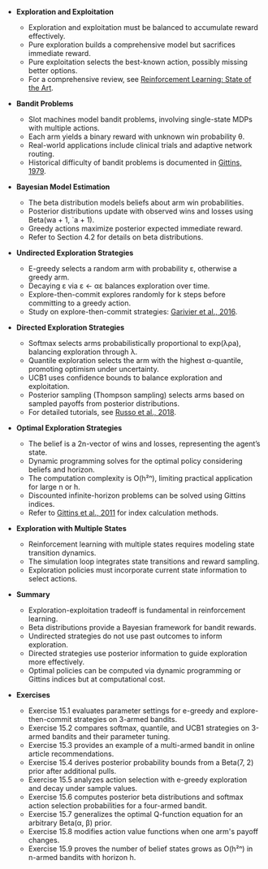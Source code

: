 - **Exploration and Exploitation**
  - Exploration and exploitation must be balanced to accumulate reward effectively.
  - Pure exploration builds a comprehensive model but sacrifices immediate reward.
  - Pure exploitation selects the best-known action, possibly missing better options.
  - For a comprehensive review, see [Reinforcement Learning: State of the Art](https://link.springer.com/book/10.1007/978-3-642-27645-3).

- **Bandit Problems**
  - Slot machines model bandit problems, involving single-state MDPs with multiple actions.
  - Each arm yields a binary reward with unknown win probability θ.
  - Real-world applications include clinical trials and adaptive network routing.
  - Historical difficulty of bandit problems is documented in [Gittins, 1979](https://www.jstor.org/stable/2984971).

- **Bayesian Model Estimation**
  - The beta distribution models beliefs about arm win probabilities.
  - Posterior distributions update with observed wins and losses using Beta(wa + 1, `a + 1).
  - Greedy actions maximize posterior expected immediate reward.
  - Refer to Section 4.2 for details on beta distributions.

- **Undirected Exploration Strategies**
  - E-greedy selects a random arm with probability ε, otherwise a greedy arm.
  - Decaying ε via ε ← αε balances exploration over time.
  - Explore-then-commit explores randomly for k steps before committing to a greedy action.
  - Study on explore-then-commit strategies: [Garivier et al., 2016](https://papers.nips.cc/paper/2016/file/6a650950d88caa05d2c7cc60f93187a4-Paper.pdf).

- **Directed Exploration Strategies**
  - Softmax selects arms probabilistically proportional to exp(λρa), balancing exploration through λ.
  - Quantile exploration selects the arm with the highest α-quantile, promoting optimism under uncertainty.
  - UCB1 uses confidence bounds to balance exploration and exploitation.
  - Posterior sampling (Thompson sampling) selects arms based on sampled payoffs from posterior distributions.
  - For detailed tutorials, see [Russo et al., 2018](https://arxiv.org/abs/1707.02038).

- **Optimal Exploration Strategies**
  - The belief is a 2n-vector of wins and losses, representing the agent’s state.
  - Dynamic programming solves for the optimal policy considering beliefs and horizon.
  - The computation complexity is O(h²ⁿ), limiting practical application for large n or h.
  - Discounted infinite-horizon problems can be solved using Gittins indices.
  - Refer to [Gittins et al., 2011](https://onlinelibrary.wiley.com/doi/book/10.1002/9780470979738) for index calculation methods.

- **Exploration with Multiple States**
  - Reinforcement learning with multiple states requires modeling state transition dynamics.
  - The simulation loop integrates state transitions and reward sampling.
  - Exploration policies must incorporate current state information to select actions.

- **Summary**
  - Exploration-exploitation tradeoff is fundamental in reinforcement learning.
  - Beta distributions provide a Bayesian framework for bandit rewards.
  - Undirected strategies do not use past outcomes to inform exploration.
  - Directed strategies use posterior information to guide exploration more effectively.
  - Optimal policies can be computed via dynamic programming or Gittins indices but at computational cost.

- **Exercises**
  - Exercise 15.1 evaluates parameter settings for e-greedy and explore-then-commit strategies on 3-armed bandits.
  - Exercise 15.2 compares softmax, quantile, and UCB1 strategies on 3-armed bandits and their parameter tuning.
  - Exercise 15.3 provides an example of a multi-armed bandit in online article recommendations.
  - Exercise 15.4 derives posterior probability bounds from a Beta(7, 2) prior after additional pulls.
  - Exercise 15.5 analyzes action selection with e-greedy exploration and decay under sample values.
  - Exercise 15.6 computes posterior beta distributions and softmax action selection probabilities for a four-armed bandit.
  - Exercise 15.7 generalizes the optimal Q-function equation for an arbitrary Beta(α, β) prior.
  - Exercise 15.8 modifies action value functions when one arm's payoff changes.
  - Exercise 15.9 proves the number of belief states grows as O(h²ⁿ) in n-armed bandits with horizon h.
